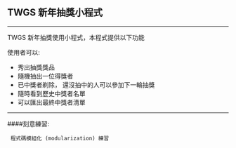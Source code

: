 ## TWGS 新年抽獎小程式
---
TWGS 新年抽獎使用小程式，本程式提供以下功能 

使用者可以:
+ 秀出抽獎獎品
+ 隨機抽出一位得獎者
+ 已中獎者剃除， 還沒抽中的人可以參加下一輪抽獎
+ 隨時看到歷史中獎者名單
+ 可以匯出最終中獎者清單
---
####刻意練習:

```
 程式碼模組化 (modularization) 練習 
 ```
